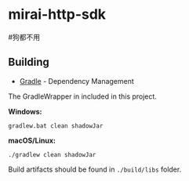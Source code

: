 # mirai-http-sdk

#狗都不用

## Building

* [Gradle](https://gradle.org/) - Dependency Management

The GradleWrapper in included in this project.

**Windows:**

```
gradlew.bat clean shadowJar
```

**macOS/Linux:**

```
./gradlew clean shadowJar
```

Build artifacts should be found in `./build/libs` folder.
